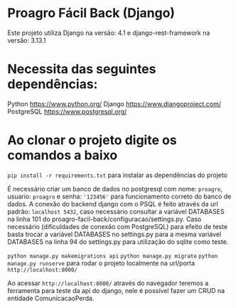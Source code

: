 # Proagro Fácil Back (Django)

Este projeto utiliza Django na versão: 4.1 e django-rest-framework na versão: 3.13.1

# Necessita das seguintes dependências:
Python https://www.python.org/
Django https://www.djangoproject.com/
PostgreSQL https://www.postgresql.org/

# Ao clonar o projeto digite os comandos a baixo
`pip install -r requirements.txt` para instalar as dependências do projeto

É necessário criar um banco de dados no postgresql com nome: `proagro`, usuario: `proagro` e senha: `'123456'` para funcionamento correto do banco de dados.
A conexão do backend django com o PSQL é feito através da url padrão: `localhost 5432`, caso necessário consultar a variável DATABASES na linha 101 do proagro-facil-back/configuracao/settings.py.
Caso necessário (dificuldades de conexão com PostgreSQL) para efeito de teste basta trocar a variável DATABASES no settings.py para a mesma variável DATABASES na linha 94 do settings.py para utilização do sqlite como teste.

`python manage.py makemigrations api`
`python manage.py migrate`
`python manage.py runserve` para rodar o projeto localmente na url/porta `http://localhost:8000/`

Ao acessar `http://localhost:8000/` através do navegador teremos a ferramenta para teste da api do django, nele é possível fazer um CRUD na entidade ComunicacaoPerda.
